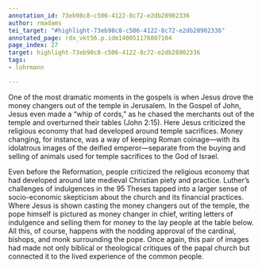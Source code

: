 ```yaml
---
annotation_id: 73eb98c8-c506-4122-8c72-e2db28902336
author: rmadams
tei_target: "#highlight-73eb98c8-c506-4122-8c72-e2db28902336"
annotated_page: rdx_vkt56.p.idm140051176807104
page_index: 27
target: highlight-73eb98c8-c506-4122-8c72-e2db28902336
tags:
- lohrmann

---
```

One of the most dramatic moments in the gospels is when Jesus drove the money changers out of the temple in Jerusalem. In the Gospel of John, Jesus even made a “whip of cords,” as he chased the merchants out of the temple and overturned their tables (John 2:15). Here Jesus criticized the religious economy that had developed around temple sacrifices. Money changing, for instance, was a way of keeping Roman coinage—with its idolatrous images of the deified emperor—separate from the buying and selling of animals used for temple sacrifices to the God of Israel.

Even before the Reformation, people criticized the religious economy that had developed around late medieval Christian piety and practice. Luther’s challenges of indulgences in the 95 Theses tapped into a larger sense of socio-economic skepticism about the church and its financial practices. Where Jesus is shown casting the money changers out of the temple, the pope himself is pictured as money changer in chief, writing letters of indulgence and selling them for money to the lay people at the table below. All this, of course, happens with the nodding approval of the cardinal, bishops, and monk surrounding the pope. Once again, this pair of images had made not only biblical or theological critiques of the papal church but connected it to the lived experience of the common people. 